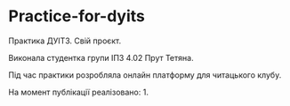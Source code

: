 # Practice-for-dyits

Практика ДУІТЗ. Свій проєкт. 

Виконала студентка групи ІПЗ 4.02 Прут Тетяна. 

Під час практики розробляла онлайн платформу для читацького клубу. 

На момент публікації реалізовано:
1. 
